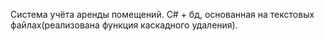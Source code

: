 Система учёта аренды помещений.
C# + бд, основанная на текстовых файлах(реализована функция каскадного удаления).
